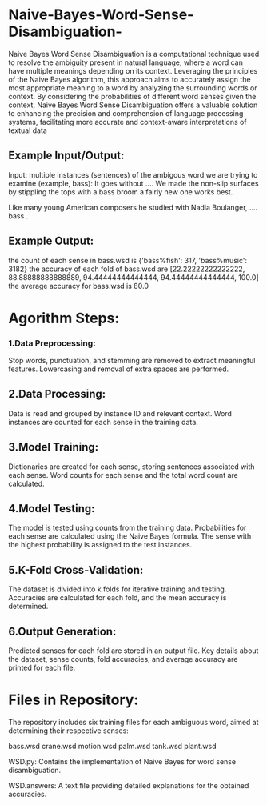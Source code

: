 # Naive-Bayes-Word-Sense-Disambiguation-
Naive Bayes Word Sense Disambiguation is a computational technique used to resolve the ambiguity present in natural language, where a word can have multiple meanings depending on its context. Leveraging the principles of the Naive Bayes algorithm, this approach aims to accurately assign the most appropriate meaning to a word by analyzing the surrounding words or context. By considering the probabilities of different word senses given the context, Naive Bayes Word Sense Disambiguation offers a valuable solution to enhancing the precision and comprehension of language processing systems, facilitating more accurate and context-aware interpretations of textual data


## Example Input/Output:

Input: multiple instances (sentences) of the ambigous word we are trying to examine (example, bass):
<instance id="bass.1000001" docsrc = "BNC/A16">
<answer instance="bass.1000001" senseid="bass%fish"/>
<context>
It goes without .... We made the non-slip surfaces by stippling the tops with a  <head>bass</head>  broom  a fairly new one works best. 
</context>
</instance>

<instance id="bass.1000002" docsrc = "BNC/A1H">
<answer instance="bass.1000002" senseid="bass%music"/>
<context>
Like many young American composers he studied with Nadia Boulanger, .... <head>bass</head> . 
</context>
</instance>


## Example Output:
the count of each sense in bass.wsd is {'bass%fish': 317, 'bass%music': 3182} 
the accuracy of each fold of bass.wsd are [22.22222222222222, 88.88888888888889, 94.44444444444444, 94.44444444444444, 100.0]
the average accuracy for bass.wsd is 80.0


# Agorithm Steps:

### 1.Data Preprocessing:

Stop words, punctuation, and stemming are removed to extract meaningful features.
Lowercasing and removal of extra spaces are performed.

## 2.Data Processing:
 Data is read and grouped by instance ID and relevant context.
Word instances are counted for each sense in the training data.

## 3.Model Training:
Dictionaries are created for each sense, storing sentences associated with each sense.
Word counts for each sense and the total word count are calculated.

## 4.Model Testing:

The model is tested using counts from the training data.
Probabilities for each sense are calculated using the Naive Bayes formula.
The sense with the highest probability is assigned to the test instances.

## 5.K-Fold Cross-Validation:

The dataset is divided into k folds for iterative training and testing.
Accuracies are calculated for each fold, and the mean accuracy is determined.

## 6.Output Generation:
Predicted senses for each fold are stored in an output file.
Key details about the dataset, sense counts, fold accuracies, and average accuracy are printed for each file.


#  Files in Repository:
The repository includes six training files for each ambiguous word, aimed at determining their respective senses:

bass.wsd
crane.wsd
motion.wsd
palm.wsd
tank.wsd
plant.wsd

WSD.py:
Contains the implementation of Naive Bayes for word sense disambiguation.

WSD.answers:
A text file providing detailed explanations for the obtained accuracies.

